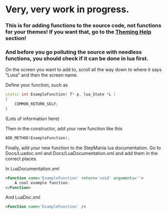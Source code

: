 # Very, very work in progress.

### This is for adding functions to the source code, not functions for your themes! If you want that, go to the [Theming Help](https://github.com/stepmania/stepmania/wiki#theming-help) section!

### And before you go polluting the source with needless functions, you should check if it can be done in lua first.

On the screen you want to add to, scroll all the way down to where it says "Luna" and then the screen name.

Define your function, such as
```cpp
static int ExampleFunction( T* p, lua_State *L )
{
    COMMON_RETURN_SELF;
}
```

(Lots of information here)

Then in the constructor, add your new function like this
```cpp
ADD_METHOD(ExampleFunction);
```

Finally, add your new function to the StepMania lua documentation. Go to Docs/Luadoc.xml and Docs/LuaDocumentation.xml and add them in the correct places.

In LuaDocumentation.xml
```xml
<Function name='ExampleFunction' return='void' arguments=''>
	A cool example function.
</Function>
```

And LuaDoc.xml
```xml
<Function name='ExampleFunction' />
```